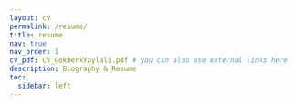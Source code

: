 ```yaml
---
layout: cv
permalink: /resume/
title: resume
nav: true
nav_order: 1
cv_pdf: CV_GokberkYaylali.pdf # you can also use external links here
description: Biography & Resume
toc:
  sidebar: left
---
```

